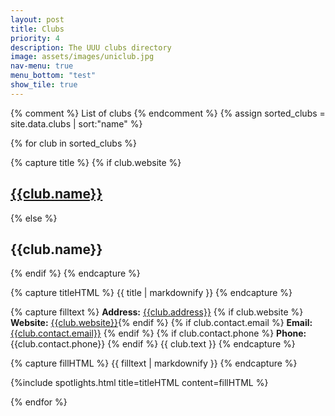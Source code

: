 ```yaml
---
layout: post
title: Clubs
priority: 4
description: The UUU clubs directory
image: assets/images/uniclub.jpg
nav-menu: true
menu_bottom: "test"
show_tile: true
---
```


{% comment %} List of clubs {% endcomment %}
{% assign sorted_clubs = site.data.clubs | sort:"name" %}
<section class="spotlights">

{% for club in sorted_clubs %}

{% capture title %}
{% if club.website %}
## [{{club.name}}]({{club.website}})
{% else %}
## {{club.name}}
{% endif %}
{% endcapture %}

{% capture titleHTML %}
{{ title | markdownify }}
{% endcapture %}

{% capture filltext %}
**Address:** [{{club.address}}](https://maps.google.co.uk/?q={{club.latitude}},{{club.longitude}})
{% if club.website %}
**Website:** [{{club.website}}]({{club.website}}){% endif %}
{% if club.contact.email %}
**Email:** [{{club.contact.email}}](mailto:{{club.contact.email}}) {% endif %}
{% if club.contact.phone %}
**Phone:** {{club.contact.phone}} {% endif %}
{{ club.text }}
{% endcapture %}

{% capture fillHTML %}
{{ filltext | markdownify }}
{% endcapture %}

{%include spotlights.html title=titleHTML content=fillHTML %}

{% endfor %}

</section>
